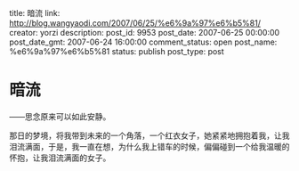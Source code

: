 title: 暗流
link: http://blog.wangyaodi.com/2007/06/25/%e6%9a%97%e6%b5%81/
creator: yorzi
description: 
post_id: 9953
post_date: 2007-06-25 00:00:00
post_date_gmt: 2007-06-24 16:00:00
comment_status: open
post_name: %e6%9a%97%e6%b5%81
status: publish
post_type: post

# 暗流

——思念原来可以如此安静。  
  
那日的梦境，将我带到未来的一个角落，一个红衣女子，她紧紧地拥抱着我，让我泪流满面，于是，我一直在想，为什么我上错车的时候，偏偏碰到一个给我温暖的怀抱，让我泪流满面的女子。